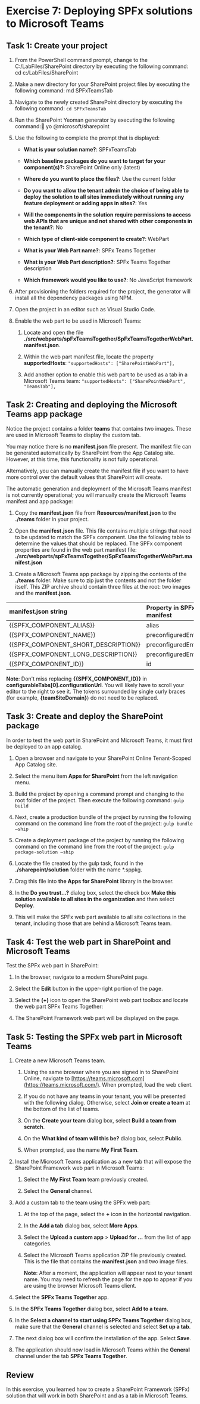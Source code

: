 ﻿# Exercise 7: Deploying SPFx solutions to Microsoft Teams

## Task 1: Create your project

1. From the PowerShell command prompt, change to the C:/LabFiles/SharePoint directory by executing the following command: cd c:/LabFiles/SharePoint

1. Make a new directory for your SharePoint project files by executing the following command: md SPFxTeamsTab

1. Navigate to the newly created SharePoint directory by executing the following command: `cd SPFxTeamsTab`

1. Run the SharePoint Yeoman generator by executing the following command: yo @microsoft/sharepoint

1. Use the following to complete the prompt that is displayed:

    - **What is your solution name?**: SPFxTeamsTab

    - **Which baseline packages do you want to target for your component(s)?:** SharePoint Online only (latest)

    - **Where do you want to place the files?**: Use the current folder

    - **Do you want to allow the tenant admin the choice of being able to deploy the solution to all sites immediately without running any feature deployment or adding apps in sites?**: Yes

    - **Will the components in the solution require permissions to access web APIs that are unique and not shared with other components in the tenant?**: No

    - **Which type of client-side component to create?**: WebPart

    - **What is your Web Part name?**: SPFx Teams Together

    - **What is your Web Part description?**: SPFx Teams Together description

    - **Which framework would you like to use?**: No JavaScript framework

1. After provisioning the folders required for the project, the generator will install all the dependency packages using NPM.

1. Open the project in an editor such as Visual Studio Code.

1. Enable the web part to be used in Microsoft Teams:

    1. Locate and open the file **./src/webparts/spFxTeamsTogether/SpFxTeamsTogetherWebPart.manifest.json**.

    1. Within the web part manifest file, locate the property **supportedHosts**: `"supportedHosts": ["SharePointWebPart"],`

    1. Add another option to enable this web part to be used as a tab in a Microsoft Teams team: `"supportedHosts": ["SharePointWebPart", "TeamsTab"],`

## Task 2: Creating and deploying the Microsoft Teams app package

Notice the project contains a folder **teams** that contains two images. These are used in Microsoft Teams to display the custom tab.

You may notice there is no **manifest.json** file present. The manifest file can be generated automatically by SharePoint from the App Catalog site. However, at this time, this functionality is not fully operational.

Alternatively, you can manually create the manifest file if you want to have more control over the default values that SharePoint will create.

The automatic generation and deployment of the Microsoft Teams manifest is not currently operational; you will manually create the Microsoft Teams manifest and app package:

1. Copy the **manifest.json** file from **Resources/manifest.json** to the **./teams** folder in your project.

1. Open the **manifest.json** file. This file contains multiple strings that need to be updated to match the SPFx component. Use the following table to determine the values that should be replaced. The SPFx component properties are found in the web part manifest file: **./src/webparts/spFxTeamsTogether/SpFxTeamsTogetherWebPart.manifest.json**

1. Create a Microsoft Teams app package by zipping the contents of the **./teams** folder. Make sure to zip just the contents and not the folder itself. This ZIP archive should contain three files at the root: two images and the **manifest.json**.

| **manifest.json string**| **Property in SPFx component manifest**|
| :--- | :--- |
| {{SPFX_COMPONENT_ALIAS}}| alias|
| {{SPFX_COMPONENT_NAME}}| preconfiguredEntries[0].title|
| {{SPFX_COMPONENT_SHORT_DESCRIPTION}}| preconfiguredEntries[0].description|
| {{SPFX_COMPONENT_LONG_DESCRIPTION}}| preconfiguredEntries[0].description|
| {{SPFX_COMPONENT_ID}}| id|

**Note**:
Don't miss replacing **{{SPFX_COMPONENT_ID}}** in **configurableTabs[0].configurationUrl**. You will likely have to scroll your editor to the right to see it. The tokens surrounded by single curly braces (for example, **{teamSiteDomain}**) do not need to be replaced.

## Task 3: Create and deploy the SharePoint package

In order to test the web part in SharePoint and Microsoft Teams, it must first be deployed to an app catalog.

1. Open a browser and navigate to your SharePoint Online Tenant-Scoped App Catalog site.

1. Select the menu item **Apps for SharePoint** from the left navigation menu.

1. Build the project by opening a command prompt and changing to the root folder of the project. Then execute the following command: `gulp build`

1. Next, create a production bundle of the project by running the following command on the command line from the root of the project: `gulp bundle –ship`

1. Create a deployment package of the project by running the following command on the command line from the root of the project: `gulp package-solution –ship`

1. Locate the file created by the gulp task, found in the **./sharepoint/solution** folder with the name *.sppkg.

1. Drag this file into **the Apps for SharePoint** library in the browser.

1. In the **Do you trust...?** dialog box, select the check box **Make this solution available to all sites in the organization** and then select **Deploy**.

1. This will make the SPFx web part available to all site collections in the tenant, including those that are behind a Microsoft Teams team.

## Task 4: Test the web part in SharePoint and Microsoft Teams

Test the SPFx web part in SharePoint:

1. In the browser, navigate to a modern SharePoint page.

1. Select the **Edit** button in the upper-right portion of the page.

1. Select the **(+)** icon to open the SharePoint web part toolbox and locate the web part SPFx Teams Together:

1. The SharePoint Framework web part will be displayed on the page.

## Task 5: Testing the SPFx web part in Microsoft Teams

1. Create a new Microsoft Teams team.

    1. Using the same browser where you are signed in to SharePoint Online, navigate to [https://teams.microsoft.com](https://teams.microsoft.com/). When prompted, load the web client.

    1. If you do not have any teams in your tenant, you will be presented with the following dialog. Otherwise, select **Join or create a team** at the bottom of the list of teams.

    1. On the **Create your team** dialog box, select **Build a team from scratch**.

    1. On the **What kind of team will this be?** dialog box, select **Public**.

    1. When prompted, use the name **My First Team**.

1. Install the Microsoft Teams application as a new tab that will expose the SharePoint Framework web part in Microsoft Teams:

    1. Select the **My First Team** team previously created.

    1. Select the **General** channel.

1. Add a custom tab to the team using the SPFx web part:

    1. At the top of the page, select the **+** icon in the horizontal navigation.

    1. In the **Add a tab** dialog box, select **More Apps**.

    1. Select the **Upload a custom app** > **Upload for ...** from the list of app categories.

    1. Select the Microsoft Teams application ZIP file previously created. This is the file that contains the **manifest.json** and two image files.

        **Note**:
        After a moment, the application will appear next to your tenant name. You may need to refresh the page for the app to appear if you are using the browser Microsoft Teams client.

1. Select the **SPFx Teams Together** app.

1. In the **SPFx Teams Together** dialog box, select **Add to a team**.

1. In the **Select a channel to start using SPFx Teams Together** dialog box, make sure that the **General** channel is selected and select **Set up a tab**.

1. The next dialog box will confirm the installation of the app. Select **Save**.

1. The application should now load in Microsoft Teams within the **General** channel under the tab **SPFx Teams Together**.

## Review

In this exercise, you learned how to create a SharePoint Framework (SPFx) solution that will work in both SharePoint and as a tab in Microsoft Teams.

